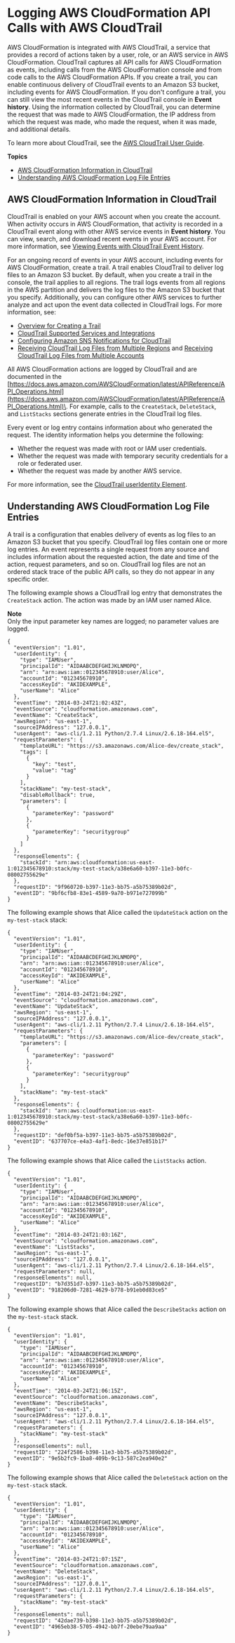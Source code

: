 # Logging AWS CloudFormation API Calls with AWS CloudTrail<a name="cfn-api-logging-cloudtrail"></a>

AWS CloudFormation is integrated with AWS CloudTrail, a service that provides a record of actions taken by a user, role, or an AWS service in AWS CloudFormation\. CloudTrail captures all API calls for AWS CloudFormation as events, including calls from the AWS CloudFormation console and from code calls to the AWS CloudFormation APIs\. If you create a trail, you can enable continuous delivery of CloudTrail events to an Amazon S3 bucket, including events for AWS CloudFormation\. If you don't configure a trail, you can still view the most recent events in the CloudTrail console in **Event history**\. Using the information collected by CloudTrail, you can determine the request that was made to AWS CloudFormation, the IP address from which the request was made, who made the request, when it was made, and additional details\. 

To learn more about CloudTrail, see the [AWS CloudTrail User Guide](https://docs.aws.amazon.com/awscloudtrail/latest/userguide/)\.

**Topics**
+ [AWS CloudFormation Information in CloudTrail](#cloudformation_info_in_cloudtrail)
+ [Understanding AWS CloudFormation Log File Entries](#understanding_cloudformation_entries)

## AWS CloudFormation Information in CloudTrail<a name="cloudformation_info_in_cloudtrail"></a>

CloudTrail is enabled on your AWS account when you create the account\. When activity occurs in AWS CloudFormation, that activity is recorded in a CloudTrail event along with other AWS service events in **Event history**\. You can view, search, and download recent events in your AWS account\. For more information, see [Viewing Events with CloudTrail Event History](https://docs.aws.amazon.com/awscloudtrail/latest/userguide/view-cloudtrail-events.html)\. 

For an ongoing record of events in your AWS account, including events for AWS CloudFormation, create a trail\. A trail enables CloudTrail to deliver log files to an Amazon S3 bucket\. By default, when you create a trail in the console, the trail applies to all regions\. The trail logs events from all regions in the AWS partition and delivers the log files to the Amazon S3 bucket that you specify\. Additionally, you can configure other AWS services to further analyze and act upon the event data collected in CloudTrail logs\. For more information, see: 
+ [Overview for Creating a Trail](https://docs.aws.amazon.com/awscloudtrail/latest/userguide/cloudtrail-create-and-update-a-trail.html)
+ [CloudTrail Supported Services and Integrations](https://docs.aws.amazon.com/awscloudtrail/latest/userguide/cloudtrail-aws-service-specific-topics.html#cloudtrail-aws-service-specific-topics-integrations)
+ [Configuring Amazon SNS Notifications for CloudTrail](https://docs.aws.amazon.com/awscloudtrail/latest/userguide/getting_notifications_top_level.html)
+ [Receiving CloudTrail Log Files from Multiple Regions](https://docs.aws.amazon.com/awscloudtrail/latest/userguide/receive-cloudtrail-log-files-from-multiple-regions.html) and [Receiving CloudTrail Log Files from Multiple Accounts](https://docs.aws.amazon.com/awscloudtrail/latest/userguide/cloudtrail-receive-logs-from-multiple-accounts.html)

All AWS CloudFormation actions are logged by CloudTrail and are documented in the [https://docs.aws.amazon.com/AWSCloudFormation/latest/APIReference/API_Operations.html](https://docs.aws.amazon.com/AWSCloudFormation/latest/APIReference/API_Operations.html)\. For example, calls to the `CreateStack`, `DeleteStack`, and `ListStacks` sections generate entries in the CloudTrail log files\. 

Every event or log entry contains information about who generated the request\. The identity information helps you determine the following: 
+ Whether the request was made with root or IAM user credentials\.
+ Whether the request was made with temporary security credentials for a role or federated user\.
+ Whether the request was made by another AWS service\.

For more information, see the [CloudTrail userIdentity Element](https://docs.aws.amazon.com/awscloudtrail/latest/userguide/cloudtrail-event-reference-user-identity.html)\.

## Understanding AWS CloudFormation Log File Entries<a name="understanding_cloudformation_entries"></a>

A trail is a configuration that enables delivery of events as log files to an Amazon S3 bucket that you specify\. CloudTrail log files contain one or more log entries\. An event represents a single request from any source and includes information about the requested action, the date and time of the action, request parameters, and so on\. CloudTrail log files are not an ordered stack trace of the public API calls, so they do not appear in any specific order\. 

The following example shows a CloudTrail log entry that demonstrates the `CreateStack` action\. The action was made by an IAM user named Alice\.

**Note**  
Only the input parameter key names are logged; no parameter values are logged\.

```
{
  "eventVersion": "1.01",
  "userIdentity": {
    "type": "IAMUser",
    "principalId": "AIDAABCDEFGHIJKLNMOPQ",
    "arn": "arn:aws:iam::012345678910:user/Alice",
    "accountId": "012345678910",
    "accessKeyId": "AKIDEXAMPLE",
    "userName": "Alice"
  },
  "eventTime": "2014-03-24T21:02:43Z",
  "eventSource": "cloudformation.amazonaws.com",
  "eventName": "CreateStack",
  "awsRegion": "us-east-1",
  "sourceIPAddress": "127.0.0.1",
  "userAgent": "aws-cli/1.2.11 Python/2.7.4 Linux/2.6.18-164.el5",
  "requestParameters": {
    "templateURL": "https://s3.amazonaws.com/Alice-dev/create_stack",
    "tags": [
      {
        "key": "test",
        "value": "tag"
      }
    ],
    "stackName": "my-test-stack",
    "disableRollback": true,
    "parameters": [
      {
        "parameterKey": "password"
      },
      {
        "parameterKey": "securitygroup"
      }
    ]
  },
  "responseElements": {
    "stackId": "arn:aws:cloudformation:us-east-1:012345678910:stack/my-test-stack/a38e6a60-b397-11e3-b0fc-08002755629e"
  },
  "requestID": "9f960720-b397-11e3-bb75-a5b75389b02d",
  "eventID": "9bf6cfb8-83e1-4589-9a70-b971e727099b"
}
```

The following example shows that Alice called the `UpdateStack` action on the `my-test-stack` stack:

```
{
  "eventVersion": "1.01",
  "userIdentity": {
    "type": "IAMUser",
    "principalId": "AIDAABCDEFGHIJKLNMOPQ",
    "arn": "arn:aws:iam::012345678910:user/Alice",
    "accountId": "012345678910",
    "accessKeyId": "AKIDEXAMPLE",
    "userName": "Alice"
  },
  "eventTime": "2014-03-24T21:04:29Z",
  "eventSource": "cloudformation.amazonaws.com",
  "eventName": "UpdateStack",
  "awsRegion": "us-east-1",
  "sourceIPAddress": "127.0.0.1",
  "userAgent": "aws-cli/1.2.11 Python/2.7.4 Linux/2.6.18-164.el5",
  "requestParameters": {
    "templateURL": "https://s3.amazonaws.com/Alice-dev/create_stack",
    "parameters": [
      {
        "parameterKey": "password"
      },
      {
        "parameterKey": "securitygroup"
      }
    ],
    "stackName": "my-test-stack"
  },
  "responseElements": {
    "stackId": "arn:aws:cloudformation:us-east-1:012345678910:stack/my-test-stack/a38e6a60-b397-11e3-b0fc-08002755629e"
  },
  "requestID": "def0bf5a-b397-11e3-bb75-a5b75389b02d",
  "eventID": "637707ce-e4a3-4af1-8edc-16e37e851b17"
}
```

The following example shows that Alice called the `ListStacks` action\.

```
{
  "eventVersion": "1.01",
  "userIdentity": {
    "type": "IAMUser",
    "principalId": "AIDAABCDEFGHIJKLNMOPQ",
    "arn": "arn:aws:iam::012345678910:user/Alice",
    "accountId": "012345678910",
    "accessKeyId": "AKIDEXAMPLE",
    "userName": "Alice"
  },
  "eventTime": "2014-03-24T21:03:16Z",
  "eventSource": "cloudformation.amazonaws.com",
  "eventName": "ListStacks",
  "awsRegion": "us-east-1",
  "sourceIPAddress": "127.0.0.1",
  "userAgent": "aws-cli/1.2.11 Python/2.7.4 Linux/2.6.18-164.el5",
  "requestParameters": null,
  "responseElements": null,
  "requestID": "b7d351d7-b397-11e3-bb75-a5b75389b02d",
  "eventID": "918206d0-7281-4629-b778-b91eb0d83ce5"
}
```

The following example shows that Alice called the `DescribeStacks` action on the `my-test-stack` stack\.

```
{
  "eventVersion": "1.01",
  "userIdentity": {
    "type": "IAMUser",
    "principalId": "AIDAABCDEFGHIJKLNMOPQ",
    "arn": "arn:aws:iam::012345678910:user/Alice",
    "accountId": "012345678910",
    "accessKeyId": "AKIDEXAMPLE",
    "userName": "Alice"
  },
  "eventTime": "2014-03-24T21:06:15Z",
  "eventSource": "cloudformation.amazonaws.com",
  "eventName": "DescribeStacks",
  "awsRegion": "us-east-1",
  "sourceIPAddress": "127.0.0.1",
  "userAgent": "aws-cli/1.2.11 Python/2.7.4 Linux/2.6.18-164.el5",
  "requestParameters": {
    "stackName": "my-test-stack"
  },
  "responseElements": null,
  "requestID": "224f2586-b398-11e3-bb75-a5b75389b02d",
  "eventID": "9e5b2fc9-1ba8-409b-9c13-587c2ea940e2"
}
```

The following example shows that Alice called the `DeleteStack` action on the `my-test-stack` stack\.

```
{
  "eventVersion": "1.01",
  "userIdentity": {
    "type": "IAMUser",
    "principalId": "AIDAABCDEFGHIJKLNMOPQ",
    "arn": "arn:aws:iam::012345678910:user/Alice",
    "accountId": "012345678910",
    "accessKeyId": "AKIDEXAMPLE",
    "userName": "Alice"
  },
  "eventTime": "2014-03-24T21:07:15Z",
  "eventSource": "cloudformation.amazonaws.com",
  "eventName": "DeleteStack",
  "awsRegion": "us-east-1",
  "sourceIPAddress": "127.0.0.1",
  "userAgent": "aws-cli/1.2.11 Python/2.7.4 Linux/2.6.18-164.el5",
  "requestParameters": {
    "stackName": "my-test-stack"
  },
  "responseElements": null,
  "requestID": "42dae739-b398-11e3-bb75-a5b75389b02d",
  "eventID": "4965eb38-5705-4942-bb7f-20ebe79aa9aa"
}
```